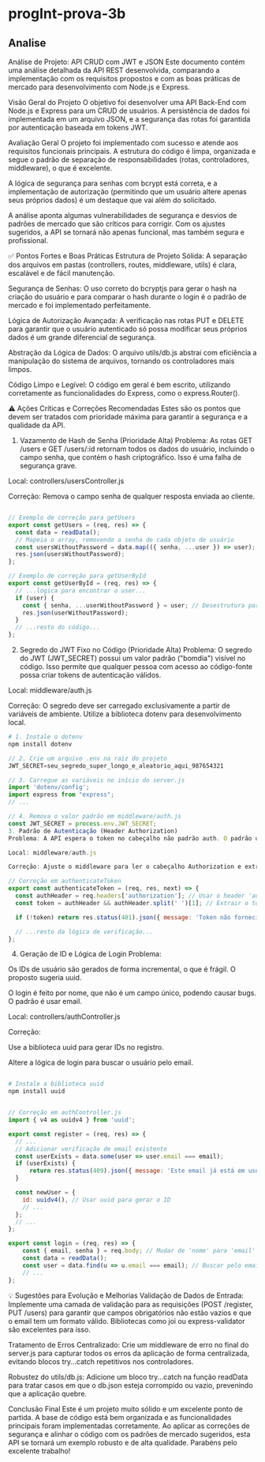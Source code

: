 # progInt-prova-3b

## Analise

Análise de Projeto: API CRUD com JWT e JSON
Este documento contém uma análise detalhada da API REST desenvolvida, comparando a implementação com os requisitos propostos e com as boas práticas de mercado para desenvolvimento com Node.js e Express.

Visão Geral do Projeto
O objetivo foi desenvolver uma API Back-End com Node.js e Express para um CRUD de usuários. A persistência de dados foi implementada em um arquivo JSON, e a segurança das rotas foi garantida por autenticação baseada em tokens JWT.

Avaliação Geral
O projeto foi implementado com sucesso e atende aos requisitos funcionais principais. A estrutura do código é limpa, organizada e segue o padrão de separação de responsabilidades (rotas, controladores, middleware), o que é excelente.

A lógica de segurança para senhas com bcrypt está correta, e a implementação de autorização (permitindo que um usuário altere apenas seus próprios dados) é um destaque que vai além do solicitado.

A análise aponta algumas vulnerabilidades de segurança e desvios de padrões de mercado que são críticos para corrigir. Com os ajustes sugeridos, a API se tornará não apenas funcional, mas também segura e profissional.

✅ Pontos Fortes e Boas Práticas
Estrutura de Projeto Sólida: A separação dos arquivos em pastas (controllers, routes, middleware, utils) é clara, escalável e de fácil manutenção.

Segurança de Senhas: O uso correto do bcryptjs para gerar o hash na criação do usuário e para comparar o hash durante o login é o padrão de mercado e foi implementado perfeitamente.

Lógica de Autorização Avançada: A verificação nas rotas PUT e DELETE para garantir que o usuário autenticado só possa modificar seus próprios dados é um grande diferencial de segurança.

Abstração da Lógica de Dados: O arquivo utils/db.js abstrai com eficiência a manipulação do sistema de arquivos, tornando os controladores mais limpos.

Código Limpo e Legível: O código em geral é bem escrito, utilizando corretamente as funcionalidades do Express, como o express.Router().

⚠️ Ações Críticas e Correções Recomendadas
Estes são os pontos que devem ser tratados com prioridade máxima para garantir a segurança e a qualidade da API.

1. Vazamento de Hash de Senha (Prioridade Alta)
Problema: As rotas GET /users e GET /users/:id retornam todos os dados do usuário, incluindo o campo senha, que contém o hash criptográfico. Isso é uma falha de segurança grave.

Local: controllers/usersController.js

Correção: Remova o campo senha de qualquer resposta enviada ao cliente.

```JavaScript

// Exemplo de correção para getUsers
export const getUsers = (req, res) => {
  const data = readData();
  // Mapeia o array, removendo a senha de cada objeto de usuário
  const usersWithoutPassword = data.map(({ senha, ...user }) => user);
  res.json(usersWithoutPassword);
};

// Exemplo de correção para getUserById
export const getUserById = (req, res) => {
  // ...lógica para encontrar o user...
  if (user) {
    const { senha, ...userWithoutPassword } = user; // Desestrutura para remover a senha
    res.json(userWithoutPassword);
  } 
  // ...resto do código...
};
```
2. Segredo do JWT Fixo no Código (Prioridade Alta)
Problema: O segredo do JWT (JWT_SECRET) possui um valor padrão ("bomdia") visível no código. Isso permite que qualquer pessoa com acesso ao código-fonte possa criar tokens de autenticação válidos.

Local: middleware/auth.js

Correção: O segredo deve ser carregado exclusivamente a partir de variáveis de ambiente. Utilize a biblioteca dotenv para desenvolvimento local.

```Bash
# 1. Instale o dotenv
npm install dotenv
```

```JavaScript
// 2. Crie um arquivo .env na raiz do projeto
JWT_SECRET=seu_segredo_super_longo_e_aleatorio_aqui_987654321
```

```JavaScript
// 3. Carregue as variáveis no início do server.js
import 'dotenv/config';
import express from "express";
// ...
```

```JavaScript
// 4. Remova o valor padrão em middleware/auth.js
const JWT_SECRET = process.env.JWT_SECRET;
3. Padrão de Autenticação (Header Authorization)
Problema: A API espera o token no cabeçalho não padrão auth. O padrão universal é Authorization: Bearer <token>. Seguir o padrão garante compatibilidade com clientes HTTP e ferramentas de teste.

Local: middleware/auth.js

Correção: Ajuste o middleware para ler o cabeçalho Authorization e extrair o token.
```

```JavaScript
// Correção em authenticateToken
export const authenticateToken = (req, res, next) => {
  const authHeader = req.headers['authorization']; // Usar o header 'authorization'
  const token = authHeader && authHeader.split(' ')[1]; // Extrair o token do "Bearer <token>"

  if (!token) return res.status(401).json({ message: 'Token não fornecido' });

  // ...resto da lógica de verificação...
};
```
4. Geração de ID e Lógica de Login
Problema:

Os IDs de usuário são gerados de forma incremental, o que é frágil. O proposto sugeria uuid.

O login é feito por nome, que não é um campo único, podendo causar bugs. O padrão é usar email.

Local: controllers/authController.js

Correção:

Use a biblioteca uuid para gerar IDs no registro.

Altere a lógica de login para buscar o usuário pelo email.

```Bash

# Instale a biblioteca uuid
npm install uuid
```
```JavaScript

// Correção em authController.js
import { v4 as uuidv4 } from 'uuid';

export const register = (req, res) => {
  // ...
  // Adicionar verificação de email existente
  const userExists = data.some(user => user.email === email);
  if (userExists) {
      return res.status(409).json({ message: 'Este email já está em uso.' });
  }

  const newUser = {
    id: uuidv4(), // Usar uuid para gerar o ID
    // ...
  };
  // ...
};

export const login = (req, res) => {
    const { email, senha } = req.body; // Mudar de 'nome' para 'email'
    const data = readData();
    const user = data.find(u => u.email === email); // Buscar pelo email
    // ...
};
```
💡 Sugestões para Evolução e Melhorias
Validação de Dados de Entrada: Implemente uma camada de validação para as requisições (POST /register, PUT /users) para garantir que campos obrigatórios não estão vazios e que o email tem um formato válido. Bibliotecas como joi ou express-validator são excelentes para isso.

Tratamento de Erros Centralizado: Crie um middleware de erro no final do server.js para capturar todos os erros da aplicação de forma centralizada, evitando blocos try...catch repetitivos nos controladores.

Robustez do utils/db.js: Adicione um bloco try...catch na função readData para tratar casos em que o db.json esteja corrompido ou vazio, prevenindo que a aplicação quebre.

Conclusão Final
Este é um projeto muito sólido e um excelente ponto de partida. A base de código está bem organizada e as funcionalidades principais foram implementadas corretamente. Ao aplicar as correções de segurança e alinhar o código com os padrões de mercado sugeridos, esta API se tornará um exemplo robusto e de alta qualidade. Parabéns pelo excelente trabalho!
















